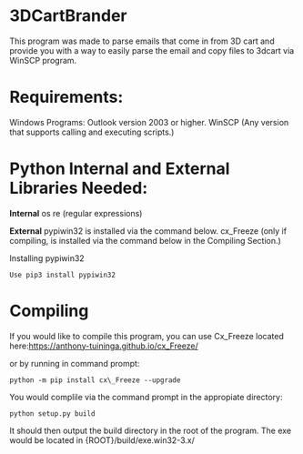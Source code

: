 # 3DCartBrander
This program was made to parse emails that come in from 3D cart and provide you with a way to easily parse the email and copy files to 3dcart via WinSCP program.

# Requirements:

Windows Programs:
Outlook version 2003 or higher.
WinSCP (Any version that supports calling and executing scripts.)

# Python Internal and External Libraries Needed:

__Internal__
os
re (regular expressions)

__External__
pypiwin32 is installed via the command below.
cx\_Freeze (only if compiling, is installed via the command below in the Compiling Section.)

Installing pypiwin32
```
Use pip3 install pypiwin32
```

# Compiling
If you would like to compile this program, you can use Cx\_Freeze located here:https://anthony-tuininga.github.io/cx_Freeze/

or by running in command prompt:
```
python -m pip install cx\_Freeze --upgrade
```
You would complile via the command prompt in the appropiate directory:
```
python setup.py build
```
It should then output the build directory in the root of the program.
The exe would be located in {ROOT}/build/exe.win32-3.x/
